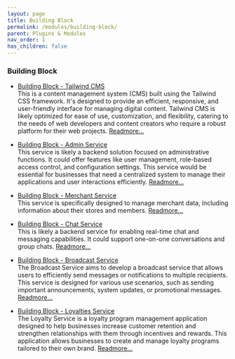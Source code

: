 ```yaml
---
layout: page
title: Building Block
permalink: /modules/building-block/
parent: Plugins & Modules
nav_order: 1
has_children: false
---
```


### Building Block

- [Building Block - Tailwind CMS](https://github.com/PT-Akar-Inti-Teknologi/building_block_tailwind_CMS)\
  This is a content management system (CMS) built using the Tailwind CSS framework. It's designed to provide an efficient, responsive, and user-friendly interface for managing digital content. Tailwind CMS is likely optimized for ease of use, customization, and flexibility, catering to the needs of web developers and content creators who require a robust platform for their web projects.
  [Readmore...](https://github.com/PT-Akar-Inti-Teknologi/building_block_tailwind_CMS)
  
- [Building Block - Admin Service](https://github.com/PT-Akar-Inti-Teknologi/building_blocks_admin_backend)\
  This service is likely a backend solution focused on administrative functions. It could offer features like user management, role-based access control, and configuration settings. This service would be essential for businesses that need a centralized system to manage their applications and user interactions efficiently.
  [Readmore...](https://github.com/PT-Akar-Inti-Teknologi/building_blocks_admin_backend)
  
- [Building Block - Merchant Service](https://github.com/PT-Akar-Inti-Teknologi/building_blocks_merchants_backend/tree/development)\
  This service is specifically designed to manage merchant data, including information about their stores and members.
  [Readmore...](https://github.com/PT-Akar-Inti-Teknologi/building_blocks_admin_backend)
  
- [Building Block - Chat Service](https://github.com/PT-Akar-Inti-Teknologi/building_block_chats_backend)\
  This is likely a backend service for enabling real-time chat and messaging capabilities. It could support one-on-one conversations and group chats.
  [Readmore...](https://github.com/PT-Akar-Inti-Teknologi/building_block_chats_backend)
  
- [Building Block - Broadcast Service](https://github.com/PT-Akar-Inti-Teknologi/building_block_broadcast_service/tree/development)\
  The Broadcast Service aims to develop a broadcast service that allows users to efficiently send messages or notifications to multiple recipients. This service is designed for various use scenarios, such as sending important announcements, system updates, or promotional messages.
  [Readmore...](https://github.com/PT-Akar-Inti-Teknologi/building_block_broadcast_service/tree/development)
  
- [Building Block - Loyalties Service](https://github.com/PT-Akar-Inti-Teknologi/building_block_loyalties_service/tree/development)\
  The Loyalty Service is a loyalty program management application designed to help businesses increase customer retention and strengthen relationships with them through incentives and rewards. This application allows businesses to create and manage loyalty programs tailored to their own brand.
  [Readmore...](https://github.com/PT-Akar-Inti-Teknologi/building_block_loyalties_service/tree/development)